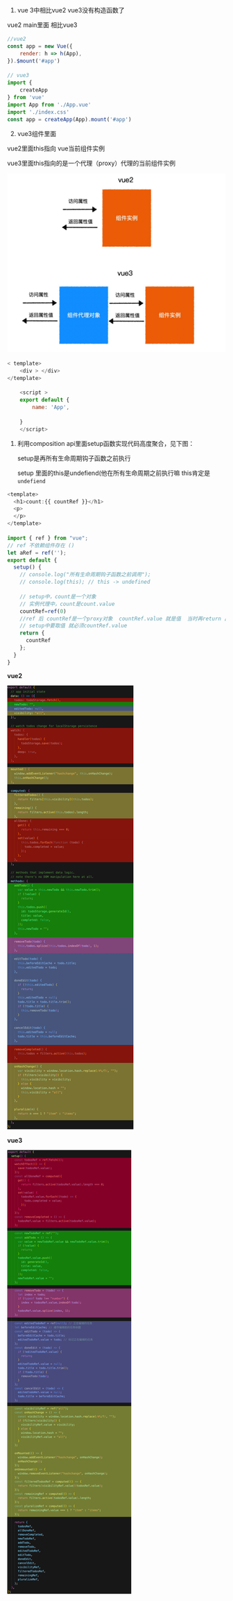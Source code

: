 1. vue 3中相比vue2 vue3没有构造函数了

vue2 main里面 相比vue3

``` javascript
//vue2
const app = new Vue({
    render: h => h(App),
}).$mount('#app')

// vue3
import {
    createApp
} from 'vue'
import App from './App.vue'
import './index.css'
const app = createApp(App).mount('#app')
```

2. vue3组件里面

 vue2里面this指向 vue当前组件实例

 vue3里面this指向的是一个代理（proxy）代理的当前组件实例

 ![avatar](./img/vue3的组件实例代理.jpg)
``` javascript
< template>
    <div > </div> 
</template>

    <script >
    export default {
        name: 'App',

    } 
    </script>
```
1. 利用composition api里面setup函数实现代码高度聚合，见下图：

   setup是再所有生命周期钩子函数之前执行

   setup 里面的this是undefiend(他在所有生命周期之前执行嘛 this肯定是`undefiend`

```javascript
<template>
  <h1>count:{{ countRef }}</h1>
  <p>
  </p>
</template>

import { ref } from "vue";
// ref 不依赖组件存在 ()
let aRef = ref('');
export default {
  setup() {
    // console.log("所有生命周期钩子函数之前调用");
    // console.log(this); // this -> undefined

    // setup中，count是一个对象
    // 实例代理中，count是count.value
    countRef=ref(0)
    //ref 后 countRef是一个proxy对象  countRef.value 就是值  当时再return 出setup时他就不是一个对象所有上面使用的时候不用.value
    // setup中要取值 就必须countRef.value
    return {
      countRef
    };
  }
}

```
   **vue2** 

   ![avatar](./img/option%20api.jpeg) 
   
   **vue3**
   
   ![avatar](./img/composition%20api.jpg)